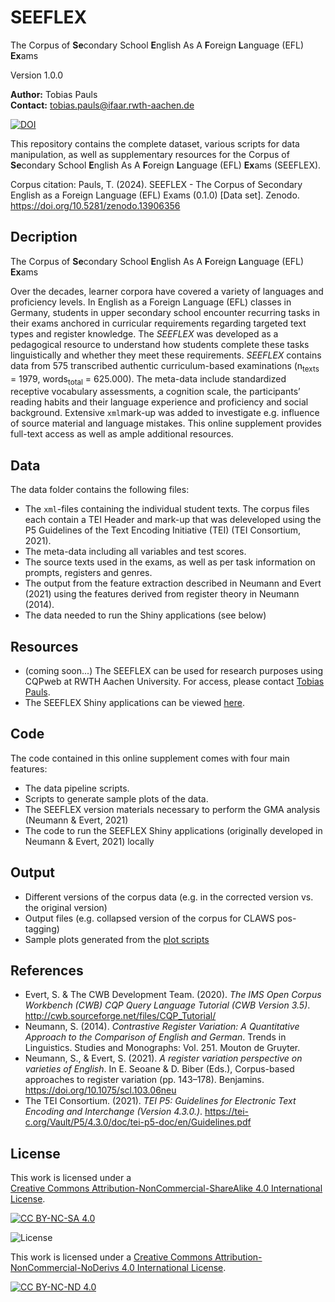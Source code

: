 # SEEFLEX
The Corpus of **Se**condary School **E**nglish As A **F**oreign **L**anguage (EFL) **Ex**ams

Version 1.0.0

**Author:** Tobias Pauls<br>
**Contact:** tobias.pauls@ifaar.rwth-aachen.de

[![DOI](https://zenodo.org/badge/DOI/10.5281/zenodo.13906356.svg)](https://doi.org/10.5281/zenodo.13906356)

This repository contains the complete dataset, various scripts for data manipulation, as well as supplementary resources for the Corpus of **Se**condary School **E**nglish As A **F**oreign **L**anguage (EFL) **Ex**ams (SEEFLEX).

Corpus citation:
Pauls, T. (2024). SEEFLEX - The Corpus of Secondary English as a Foreign Language (EFL) Exams (0.1.0) [Data set]. Zenodo. https://doi.org/10.5281/zenodo.13906356


## Decription

The Corpus of **Se**condary School **E**nglish As A **F**oreign **L**anguage (EFL) **Ex**ams

Over the decades, learner corpora have covered a variety of languages and proficiency levels. In English as a Foreign Language (EFL) classes in Germany, students in upper secondary school encounter recurring tasks in their exams anchored in curricular requirements regarding targeted text types and register knowledge. The *SEEFLEX* was developed as a pedagogical resource to understand how students complete these tasks linguistically and whether they meet these requirements. *SEEFLEX* contains data from 575 transcribed authentic curriculum-based examinations (n<sub>texts</sub> = 1979, words<sub>total</sub> = 625.000). The meta-data include standardized receptive vocabulary assessments, a cognition scale, the participants’ reading habits and their language experience and proficiency and social background. Extensive ```xml```mark-up was added to investigate e.g. influence of source material and language mistakes. This online supplement provides full-text access as well as ample additional resources.


## Data

The data folder contains the following files:
- The `xml`-files containing the individual student texts. The corpus files each contain a TEI Header and mark-up that was deleveloped using the P5 Guidelines of the Text Encoding Initiative (TEI) (TEI Consortium, 2021).
- The meta-data including all variables and test scores.
- The source texts used in the exams, as well as per task information on prompts, registers and genres.
- The output from the feature extraction described in Neumann and Evert (2021) using the features derived from register theory in Neumann (2014).
- The data needed to run the Shiny applications (see below)


## Resources

- (coming soon...) The SEEFLEX can be used for research purposes using CQPweb at RWTH Aachen University. For access, please contact [Tobias Pauls](mailto:tobias.pauls@ifaar.rwth-aachen.de).
- The SEEFLEX Shiny applications can be viewed [here](https://seeflex.otc.coscine.dev).


## Code

The code contained in this online supplement comes with four main features: 
- The data pipeline scripts.
- Scripts to generate sample plots of the data.
- The SEEFLEX version materials necessary to perform the GMA analysis (Neumann & Evert, 2021)
- The code to run the SEEFLEX Shiny applications (originally developed in Neumann & Evert, 2021) locally


## Output

- Different versions of the corpus data (e.g. in the corrected version vs. the original version)
- Output files (e.g. collapsed version of the corpus for CLAWS pos-tagging)
- Sample plots generated from the [plot scripts](code/plots/)

## References

- Evert, S. & The CWB Development Team. (2020). *The IMS Open Corpus Workbench (CWB) CQP Query Language Tutorial (CWB Version 3.5)*. http://cwb.sourceforge.net/files/CQP_Tutorial/
- Neumann, S. (2014). *Contrastive Register Variation: A Quantitative Approach to the Comparison of English and German*. Trends in Linguistics. Studies and Monographs: Vol. 251. Mouton de Gruyter.
- Neumann, S., & Evert, S. (2021). *A register variation perspective on varieties of English*. In E. Seoane & D. Biber (Eds.), Corpus-based approaches to register variation (pp. 143–178). Benjamins. https://doi.org/10.1075/scl.103.06neu
- The TEI Consortium. (2021). *TEI P5: Guidelines for Electronic Text Encoding and Interchange (Version 4.3.0.)*. https://tei-c.org/Vault/P5/4.3.0/doc/tei-p5-doc/en/Guidelines.pdf


## License

This work is licensed under a  
[Creative Commons Attribution-NonCommercial-ShareAlike 4.0 International License](http://creativecommons.org/licenses/by-nc-sa/4.0/).

[![CC BY-NC-SA 4.0](https://licensebuttons.net/l/by-nc-sa/4.0/88x31.png)](http://creativecommons.org/licenses/by-nc-sa/4.0/)  

![License](https://img.shields.io/badge/License-CC%20BY--NC--SA%204.0-lightgrey.svg)

This work is licensed under a
[Creative Commons Attribution-NonCommercial-NoDerivs 4.0 International License][cc-by-nc-nd].

[![CC BY-NC-ND 4.0][cc-by-nc-nd-image]][cc-by-nc-nd]

[cc-by-nc-nd]: http://creativecommons.org/licenses/by-nc-nd/4.0/
[cc-by-nc-nd-image]: https://licensebuttons.net/l/by-nc-nd/4.0/88x31.png
[cc-by-nc-nd-shield]: https://img.shields.io/badge/License-CC%20BY--NC--ND%204.0-lightgrey.svg